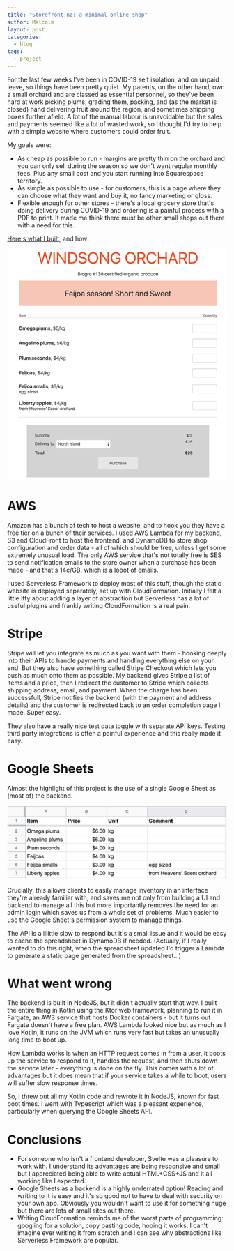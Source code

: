 ```yaml
---
title: "Storefront.nz: a minimal online shop"
author: Malcolm
layout: post
categories:
  - blog
tags:
  - project
---
```


For the last few weeks I've been in COVID-19 self isolation, and on unpaid
leave, so things have been pretty quiet. My parents, on the other hand, own
a small orchard and are classed as essential personnel, so they've been hard
at work picking plums, grading them, packing, and (as the market is closed)
hand delivering fruit around the region, and sometimes shipping boxes further
afield. A lot of the manual labour is unavoidable but the sales and payments
seemed like a lot of wasted work, so I thought I'd try to help with a simple
website where customers could order fruit.

My goals were:

* As cheap as possible to run - margins are pretty thin on the orchard and
you can only sell during the season so we don't want regular monthly fees.
Plus any small cost and you start running into Squarespace territory.
* As simple as possible to use - for customers, this is a page where they can
choose what they want and buy it, no fancy marketing or gloss.
* Flexible enough for other stores - there's a local grocery store that's
doing delivery during COVID-19 and ordering is a painful process with a PDF
to print. It made me think there must be other small shops out there with a
need for this.

[Here's what I built](https://www.storefront.nz/windsong), and how:

![Windsong Orchard page on Storefront.nz](/assets/storefront_windsong.png)

# AWS

Amazon has a bunch of tech to host a website, and to hook you they have a free
tier on a bunch of their services. I used AWS Lambda for my backend, S3 and
CloudFront to host the frontend, and DynamoDB to store shop configuration and
order data - all of which should be free, unless I get some extremely unusual
load. The only AWS service that's not totally free is SES to send notification
emails to the store owner when a purchase has been made - and that's 14c/GB,
which is a looot of emails.

I used Serverless Framework to deploy most of this stuff, though the static
website is deployed separately, set up with CloudFormation. Initially I felt
a little iffy about adding a layer of abstraction but Serverless has a lot
of useful plugins and frankly writing CloudFormation is a real pain.

# Stripe

Stripe will let you integrate as much as you want with them - hooking deeply
into their APIs to handle payments and handling everything else on your end.
But they also have something called Stripe Checkout which lets you push as
much onto them as possible. My backend gives Stripe a list of items and a
price, then I redirect the customer to Stripe which collects shipping address,
email, and payment. When the charge has been successfull, Stripe notifies
the backend (with the payment and address details) and the customer is
redirected back to an order completion page I made. Super easy.

They also have a really nice test data toggle with separate API keys. Testing
third party integrations is often a painful experience and this really
made it easy.

# Google Sheets

Almost the highlight of this project is the use of a single Google Sheet as
(most of) the backend. 

![Google Sheet backing the Windsong Orchard page](/assets/storefront_sheet.png)

Crucially, this allows clients to easily manage inventory in an interface
they're already familiar with, and saves me not only from building a UI and
backend to manage all this but more importantly removes the need for an admin
login which saves us from a whole set of problems. Much easier to use the Google
Sheet's permission system to manage things.

The API is a liiittle slow to respond but it's a small issue and it would be easy
to cache the spreadsheet in DynamoDB if needed. (Actually, if I really wanted
to do this right, when the spreadsheet updated I'd trigger a Lambda to generate
a static page generated from the spreadsheet...)

# What went wrong

The backend is built in NodeJS, but it didn't actually start that way. I built
the entire thing in Kotlin using the Ktor web framework, planning to run it in
Fargate, an AWS service that hosts Docker containers - but it turns out Fargate
doesn't have a free plan. AWS Lambda looked nice but as much as I love Kotlin,
it runs on the JVM which runs very fast but takes an unusually long time to 
boot up.

How Lambda works is when an HTTP request comes in from a user, it boots up the
service to respond to it, handles the request, and then shuts down the service
later - everything is done on the fly. This comes with a lot of advantages but
it does mean that if your service takes a while to boot, users will suffer
slow response times.

So, I threw out all my Kotlin code and rewrote it in NodeJS, known for fast
boot times. I went with Typescript which was a pleasant experience, particularly
when querying the Google Sheets API.

# Conclusions

* For someone who isn't a frontend developer, Svelte was a pleasure to work with.
I understand its advantages are being responsive and small but I appreciated
being able to write actual HTML+CSS+JS and it all working like I expected.
* Google Sheets as a backend is a highly underrated option! Reading and writing
to it is easy and it's so good not to have to deal with security on your own app.
Obviously you wouldn't want to use it for something huge but there are lots of
small sites out there.
* Writing CloudFormation reminds me of the worst parts of programming: googling
for a solution, copy pasting code, hoping it works. I can't imagine ever writing
it from scratch and I can see why abstractions like Serverless Framework are
popular.
